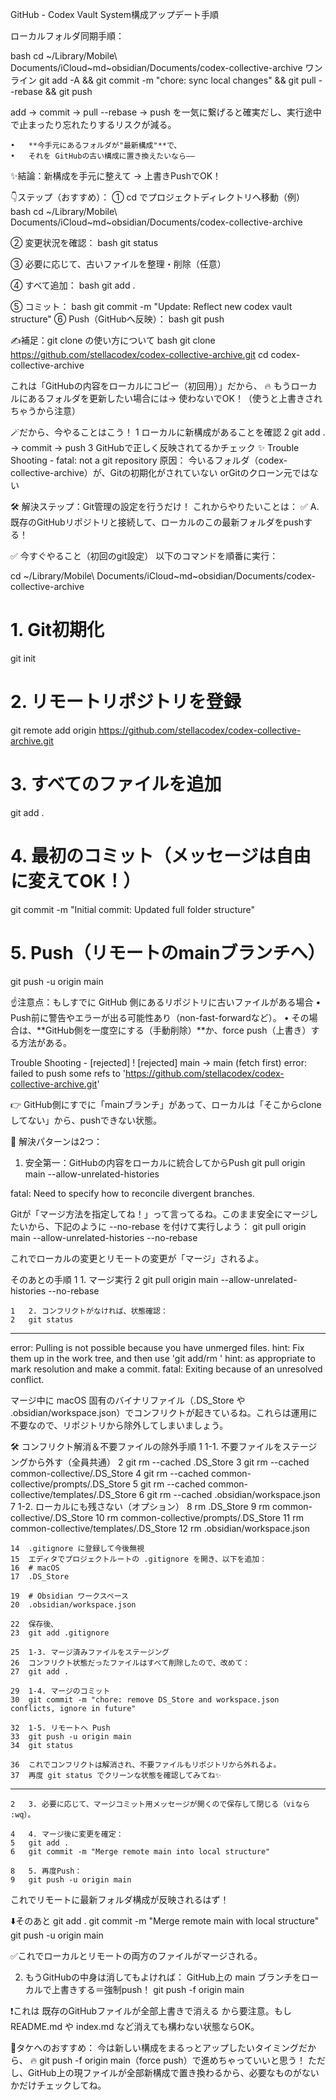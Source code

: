 GitHub - Codex Vault System構成アップデート手順

ローカルフォルダ同期手順：

bash
cd ~/Library/Mobile\ Documents/iCloud~md~obsidian/Documents/codex-collective-archive
ワンライン
git add -A && git commit -m "chore: sync local changes" && git pull --rebase && git push

add → commit → pull --rebase → push を一気に繋げると確実だし、実行途中で止まったり忘れたりするリスクが減る。


	•	**今手元にあるフォルダが"最新構成"**で、
	•	それを GitHubの古い構成に置き換えたいなら――

✨結論：新構成を手元に整えて → 上書きPushでOK！

👇ステップ（おすすめ）：
① cd でプロジェクトディレクトリへ移動（例）
bash
cd ~/Library/Mobile\ Documents/iCloud~md~obsidian/Documents/codex-collective-archive

② 変更状況を確認：
bash
git status

③ 必要に応じて、古いファイルを整理・削除（任意）

④ すべて追加：
bash
git add .

⑤ コミット：
bash
git commit -m "Update: Reflect new codex vault structure"
⑥ Push（GitHubへ反映）：
bash
git push

✍️補足：git clone の使い方について
bash
git clone https://github.com/stellacodex/codex-collective-archive.git
cd codex-collective-archive

これは「GitHubの内容をローカルにコピー（初回用）」だから、
🔥 もうローカルにあるフォルダを更新したい場合には→ 使わないでOK！（使うと上書きされちゃうから注意）

🪄だから、今やることはこう！
	1	ローカルに新構成があることを確認
	2	git add . → commit → push
	3	GitHubで正しく反映されてるかチェック ✨
Trouble Shooting - fatal: not a git repository
原因：
今いるフォルダ（codex-collective-archive）が、Gitの初期化がされていない orGitのクローン元ではない

🛠 解決ステップ：Git管理の設定を行うだけ！
これからやりたいことは：
✅ A. 既存のGitHubリポジトリと接続して、ローカルのこの最新フォルダをpushする！

✅ 今すぐやること（初回のgit設定）
以下のコマンドを順番に実行：

cd ~/Library/Mobile\ Documents/iCloud~md~obsidian/Documents/codex-collective-archive

# 1. Git初期化
git init

# 2. リモートリポジトリを登録
git remote add origin https://github.com/stellacodex/codex-collective-archive.git

# 3. すべてのファイルを追加
git add .

# 4. 最初のコミット（メッセージは自由に変えてOK！）
git commit -m "Initial commit: Updated full folder structure"

# 5. Push（リモートのmainブランチへ）
git push -u origin main

☝️注意点：もしすでに GitHub 側にあるリポジトリに古いファイルがある場合
	•	Push前に警告やエラーが出る可能性あり（non-fast-forwardなど）。
	•	その場合は、**GitHub側を一度空にする（手動削除）**か、force push（上書き）する方法がある。










Trouble Shooting - [rejected]
 ! [rejected]        main -> main (fetch first)
error: failed to push some refs to 'https://github.com/stellacodex/codex-collective-archive.git'

👉 GitHub側にすでに「mainブランチ」があって、ローカルは「そこからcloneしてない」から、pushできない状態。

🧭 解決パターンは2つ：
1. 安全第一：GitHubの内容をローカルに統合してからPush
git pull origin main --allow-unrelated-histories

fatal: Need to specify how to reconcile divergent branches.

Gitが「マージ方法を指定してね！」って言ってるね。このまま安全にマージしたいから、下記のように --no-rebase を付けて実行しよう：
git pull origin main --allow-unrelated-histories --no-rebase

これでローカルの変更とリモートの変更が「マージ」されるよ。

そのあとの手順
	1	1. マージ実行
	2	git pull origin main --allow-unrelated-histories --no-rebase

	1	2. コンフリクトがなければ、状態確認：
	2	git status
---------------------------------------------------------------------------------------------------------------------------------------------
error: Pulling is not possible because you have unmerged files.
hint: Fix them up in the work tree, and then use 'git add/rm <file>'
hint: as appropriate to mark resolution and make a commit.
fatal: Exiting because of an unresolved conflict.

マージ中に macOS 固有のバイナリファイル（.DS_Store や .obsidian/workspace.json）でコンフリクトが起きているね。これらは運用に不要なので、リポジトリから除外してしまいましょう。

🛠 コンフリクト解消＆不要ファイルの除外手順
	1	1-1. 不要ファイルをステージングから外す（全員共通）
	2	git rm --cached .DS_Store
	3	git rm --cached common-collective/.DS_Store
	4	git rm --cached common-collective/prompts/.DS_Store
	5	git rm --cached common-collective/templates/.DS_Store
	6	git rm --cached .obsidian/workspace.json
	7	1-2. ローカルにも残さない（オプション）
	8	rm .DS_Store
	9	rm common-collective/.DS_Store
	10	rm common-collective/prompts/.DS_Store
	11	rm common-collective/templates/.DS_Store
	12	rm .obsidian/workspace.json

	14	.gitignore に登録して今後無視
	15	エディタでプロジェクトルートの .gitignore を開き、以下を追加：
	16	# macOS
	17	.DS_Store

	19	# Obsidian ワークスペース
	20	.obsidian/workspace.json

	22	保存後、
	23	git add .gitignore

	25	1-3. マージ済みファイルをステージング
	26	コンフリクト状態だったファイルはすべて削除したので、改めて：
	27	git add .

	29	1-4. マージのコミット
	30	git commit -m "chore: remove DS_Store and workspace.json conflicts, ignore in future"

	32	1-5. リモートへ Push
	33	git push -u origin main
	34	git status

	36	これでコンフリクトは解消され、不要ファイルもリポジトリから外れるよ。
	37	再度 git status でクリーンな状態を確認してみてね✨
---------------------------------------------------------------------------------------------------------------------------------------------

	2	3. 必要に応じて、マージコミット用メッセージが開くので保存して閉じる（viなら :wq）。

	4	4. マージ後に変更を確定：
	5	git add .
	6	git commit -m "Merge remote main into local structure"

	8	5. 再度Push：
	9	git push -u origin main

これでリモートに最新フォルダ構成が反映されるはず！


⬇️そのあと
git add .
git commit -m "Merge remote main with local structure"
git push -u origin main

✅これでローカルとリモートの両方のファイルがマージされる。

2. もうGitHubの中身は消してもよければ：
GitHub上の main ブランチをローカルで上書きする＝強制push！
git push -f origin main

❗これは 既存のGitHubファイルが全部上書きで消える から要注意。もし README.md や index.md など消えても構わない状態ならOK。

🌟タケへのおすすめ：
今は新しい構成をまるっとアップしたいタイミングだから、
🔥 git push -f origin main（force push）で進めちゃっていいと思う！
ただし、GitHub上の現ファイルが全部新構成で置き換わるから、必要なものがないかだけチェックしてね。